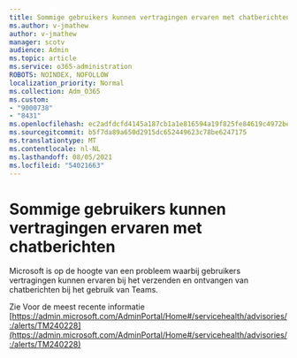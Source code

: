 ```yaml
---
title: Sommige gebruikers kunnen vertragingen ervaren met chatberichten
ms.author: v-jmathew
author: v-jmathew
manager: scotv
audience: Admin
ms.topic: article
ms.service: o365-administration
ROBOTS: NOINDEX, NOFOLLOW
localization_priority: Normal
ms.collection: Adm_O365
ms.custom:
- "9000738"
- "8431"
ms.openlocfilehash: ec2adfdcfd4145a187cb1a1e816594a19f825fe84619c4972be73ee565befe77
ms.sourcegitcommit: b5f7da89a650d2915dc652449623c78be6247175
ms.translationtype: MT
ms.contentlocale: nl-NL
ms.lasthandoff: 08/05/2021
ms.locfileid: "54021663"
---
```

# <a name="some-users-may-experience-delays-with-chat-messages"></a>Sommige gebruikers kunnen vertragingen ervaren met chatberichten

Microsoft is op de hoogte van een probleem waarbij gebruikers vertragingen kunnen ervaren bij het verzenden en ontvangen van chatberichten bij het gebruik van Teams.

Zie Voor de meest recente informatie [https://admin.microsoft.com/AdminPortal/Home#/servicehealth/advisories/:/alerts/TM240228](https://admin.microsoft.com/AdminPortal/Home#/servicehealth/advisories/:/alerts/TM240228)

